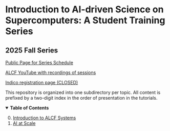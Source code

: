 # Introduction to AI-driven Science on Supercomputers: A Student Training Series

## 2025 Fall Series

[Public Page for Series Schedule](https://www.alcf.anl.gov/alcf-ai-science-training-series)

[ALCF YouTube with recordings of sessions](https://www.youtube.com/@argonneleadershipcomputing8396)

[Indico registration page (CLOSED)](https://events.cels.anl.gov/event/698/)

This repository is organized into one subdirectory per topic.  All content is prefixed by a two-digit index in the order of presentation in the tutorials.

<details open>
  <summary>  <b>Table of Contents</b> </summary>
  <ol start="0.">
    <li> <a href="./00-Intro-to-ALCF/">Introduction to ALCF Systems </a> </li>
    <li> <a href="./01-AI-at-Scale/README.md">AI at Scale</a></li>
</details>
